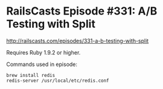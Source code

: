 # RailsCasts Episode #331: A/B Testing with Split

http://railscasts.com/episodes/331-a-b-testing-with-split

Requires Ruby 1.9.2 or higher.

Commands used in episode:

```
brew install redis
redis-server /usr/local/etc/redis.conf
```
